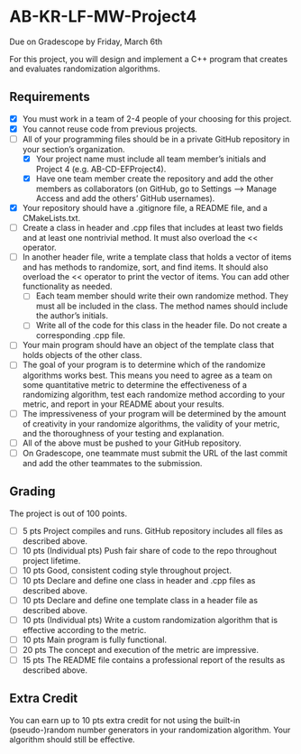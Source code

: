 # AB-KR-LF-MW-Project4
Due on Gradescope by Friday, March 6th

For this project, you will design and implement a C++ program that creates and evaluates
randomization algorithms.

## Requirements
- [x] You must work in a team of 2-4 people of your choosing for this project.
- [x] You cannot reuse code from previous projects.
- [ ] All of your programming files should be in a private GitHub repository in your section’s organization.
    - [x] Your project name must include all team member’s initials and Project 4 (e.g. AB-CD-EFProject4).
    - [x] Have one team member create the repository and add the other members as collaborators
          (on GitHub, go to Settings —> Manage Access and add the others’ GitHub usernames).
- [x] Your repository should have a .gitignore file, a README file, and a CMakeLists.txt.
- [ ] Create a class in header and .cpp files that includes at least two fields and at least one
      nontrivial method. It must also overload the << operator.
- [ ] In another header file, write a template class that holds a vector of items and has methods to
      randomize, sort, and find items. It should also overload the << operator to print the vector of
      items. You can add other functionality as needed.
    - [ ] Each team member should write their own randomize method. They must all be included in
      the class. The method names should include the author’s initials.
    - [ ] Write all of the code for this class in the header file. Do not create a corresponding .cpp file.
- [ ] Your main program should have an object of the template class that holds objects of the other class.
- [ ] The goal of your program is to determine which of the randomize algorithms works best. This means you 
      need to agree as a team on some quantitative metric to determine the effectiveness of a randomizing 
      algorithm, test each randomize method according to your metric, and report in your README about 
      your results.
- [ ] The impressiveness of your program will be determined by the amount of creativity in your randomize 
      algorithms, the validity of your metric, and the thoroughness of your testing and explanation.
- [ ] All of the above must be pushed to your GitHub repository.
- [ ] On Gradescope, one teammate must submit the URL of the last commit and add the other teammates to 
      the submission.
     
## Grading
The project is out of 100 points.

- [ ] 5 pts Project compiles and runs. GitHub repository includes all files as described above.
- [ ] 10 pts (Individual pts) Push fair share of code to the repo throughout project lifetime.
- [ ] 10 pts Good, consistent coding style throughout project.
- [ ] 10 pts Declare and define one class in header and .cpp files as described above.
- [ ] 10 pts Declare and define one template class in a header file as described above.
- [ ] 10 pts (Individual pts) Write a custom randomization algorithm that is effective according to the metric.
- [ ] 10 pts Main program is fully functional.
- [ ] 20 pts The concept and execution of the metric are impressive.
- [ ] 15 pts The README file contains a professional report of the results as described above.

## Extra Credit
You can earn up to 10 pts extra credit for not using the built-in (pseudo-)random number generators in your 
randomization algorithm. Your algorithm should still be effective.